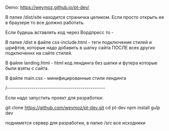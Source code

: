 Demo: https://weymoz.github.io/pt-dev/

В папке /dist/site находится страничка целиком. Если просто открыть ее в браузере
то все должно работать.

Если будешь вставлять код через Вордпресс то - 

В папке /dist в файле css-include.html - теги подключения стилей и шрифтов, 
которые надо добавить в шапку сайта ПОСЛЕ всех других подключеннх на сайте стилей.

В файле landing.html - html код лендинга без шапки и футера которые были взяты с сайта.

В файле main.css - минифицированные стили лендинга


/------------------------------------------------

Если надо запустить проект для разработки:

git clone https://github.com/weymoz/pt-dev.git
cd pt-dev
npm install
gulp dev

поднимется сервер для разработки, 
в папке /src все исходники
